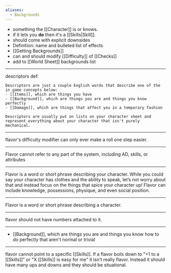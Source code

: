 ```yaml
---
aliases:
  - Backgrounds
---
```

- something the [[Character]] is or knows.
- if it lets you **do** then it's a [[Skills|Skill]].
- should come with explicit downsides
- Definition: name and bulleted list of effects
- [[Getting Backgrounds]]
- can and should modify [[Difficulty]] of [[Checks]]
- add to [[World Sheet]] backgrounds list

---

descriptors def:
```
Descriptors are just a couple English words that describe one of the in game concepts below:
- [[Items]], which are things you have
- [[Background]], which are things you are and things you know perfectly
- [[Damage]], which are things that affect you in a temporary fashion

Descriptors are usually put on lists on your character sheet and represent everything about your character that isn't purely mechanical.
```

---

flavor's difficulty modifier can only ever make a roll one step easier.

---

Flavor cannot refer to any part of the system, including AD, skills, or attributes

---

Flavor is a word or short phrase describing your character. While you could say your character has clothes and the ability to speak, let’s not worry about that and instead focus on the things that spice your character up! Flavor can include knowledge, possessions, physique, and even social position.

---

Flavor is a word or short phrase describing a character. 

---

flavor should not have numbers attached to it.

---

- [[Background]], which are things you are and things you know how to do perfectly that aren't normal or trivial

---

flavor cannot point to a specific [[Skills]]. If a flavor boils down to "+1 to a [[Skills]]" or "X [[Skills]] is easy for me" it isn't really flavor. Instead it should have many ups and downs and they should be situational.